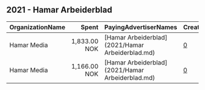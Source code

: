 ## 2021 - Hamar Arbeiderblad 
|OrganizationName|Spent|PayingAdvertiserNames|CreativeUrls|Impressions|Genders|AgeBrackets|CountryCodes|BillingAddresses|CandidateBallotInformation|
|:---|---:|:---|:---|---:|:---|:---|:---|:---|:---|
|Hamar Media|1,833.00 NOK|[Hamar Arbeiderblad](2021/Hamar Arbeiderblad.md)|[0](https://www.snap.com/political-ads/asset/a88fead005a52d7a5b9bf5d3ec31ec5672c861e2873b71d0fd87326c8eca8ed1?mediaType=mp4)|26,290||18-35|norway|"Grønnegata 64,Hamar,2315,NO"|Hamar Arbeiderblad|
|Hamar Media|1,166.00 NOK|[Hamar Arbeiderblad](2021/Hamar Arbeiderblad.md)|[0](https://www.snap.com/political-ads/asset/091e730ff07a595a7d4e8e11fc37f2a300e78c4cde51afb44b6f49a994b45cec?mediaType=mp4)|16,587||18-35|norway|"Grønnegata 64,Hamar,2315,NO"|Hamar Arbeiderblad|

